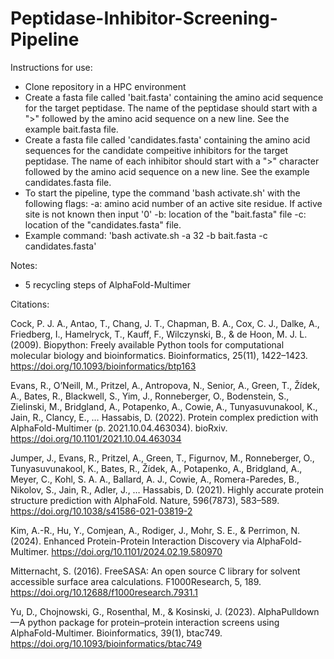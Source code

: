 # Peptidase-Inhibitor-Screening-Pipeline

Instructions for use:
- Clone repository in a HPC environment
- Create a fasta file called 'bait.fasta' containing the amino acid sequence for the target peptidase. The name of the peptidase should start with a ">" followed by the amino acid sequence on a new line. See the example bait.fasta file.
- Create a fasta file called 'candidates.fasta' containing the amino acid sequences for the candidate compeitive inhibitors for the target peptidase. The name of each inhibitor should start with a ">" character followed by the amino acid sequence on a new line. See the example candidates.fasta file.
- To start the pipeline, type the command 'bash activate.sh' with the following flags:
  -a: amino acid number of an active site residue. If active site is not known then input '0'
  -b: location of the "bait.fasta" file
  -c: location of the "candidates.fasta" file.
- Example command: 'bash activate.sh -a 32 -b bait.fasta -c candidates.fasta'

Notes:
- 5 recycling steps of AlphaFold-Multimer

Citations:

Cock, P. J. A., Antao, T., Chang, J. T., Chapman, B. A., Cox, C. J., Dalke, A., Friedberg, I., Hamelryck, T., Kauff, F., Wilczynski, B., & de Hoon, M. J. L. (2009). Biopython: Freely available Python tools for computational molecular biology and bioinformatics. Bioinformatics, 25(11), 1422–1423. https://doi.org/10.1093/bioinformatics/btp163

Evans, R., O’Neill, M., Pritzel, A., Antropova, N., Senior, A., Green, T., Žídek, A., Bates, R., Blackwell, S., Yim, J., Ronneberger, O., Bodenstein, S., Zielinski, M., Bridgland, A., Potapenko, A., Cowie, A., Tunyasuvunakool, K., Jain, R., Clancy, E., … Hassabis, D. (2022). Protein complex prediction with AlphaFold-Multimer (p. 2021.10.04.463034). bioRxiv. https://doi.org/10.1101/2021.10.04.463034

Jumper, J., Evans, R., Pritzel, A., Green, T., Figurnov, M., Ronneberger, O., Tunyasuvunakool, K., Bates, R., Žídek, A., Potapenko, A., Bridgland, A., Meyer, C., Kohl, S. A. A., Ballard, A. J., Cowie, A., Romera-Paredes, B., Nikolov, S., Jain, R., Adler, J., … Hassabis, D. (2021). Highly accurate protein structure prediction with AlphaFold. Nature, 596(7873), 583–589. https://doi.org/10.1038/s41586-021-03819-2

Kim, A.-R., Hu, Y., Comjean, A., Rodiger, J., Mohr, S. E., & Perrimon, N. (2024). Enhanced Protein-Protein Interaction Discovery via AlphaFold-Multimer. https://doi.org/10.1101/2024.02.19.580970

Mitternacht, S. (2016). FreeSASA: An open source C library for solvent accessible surface area calculations. F1000Research, 5, 189. https://doi.org/10.12688/f1000research.7931.1

Yu, D., Chojnowski, G., Rosenthal, M., & Kosinski, J. (2023). AlphaPulldown—A python package for protein–protein interaction screens using AlphaFold-Multimer. Bioinformatics, 39(1), btac749. https://doi.org/10.1093/bioinformatics/btac749

